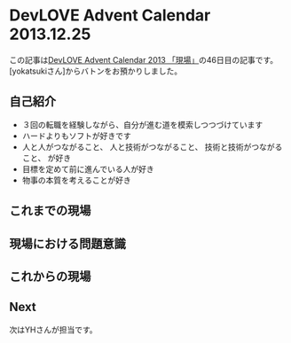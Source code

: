 DevLOVE Advent Calendar 2013.12.25
===========

この記事は[DevLOVE Advent Calendar 2013 「現場」](http://devlove.doorkeeper.jp/events/7039)の46日目の記事です。 [yokatsukiさん]からバトンをお預かりしました。

自己紹介
---
- ３回の転職を経験しながら、自分が進む道を模索しつつづけています
- ハードよりもソフトが好きです
- 人と人がつながること、 人と技術がつながること、 技術と技術がつながること、 が好き
- 目標を定めて前に進んでいる人が好き
- 物事の本質を考えることが好き


これまでの現場
---


現場における問題意識
---


これからの現場
---


Next
----
次はYHさんが担当です。
